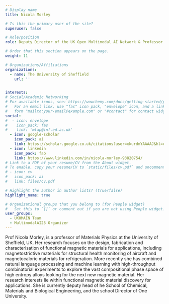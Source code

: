 ```yaml
---
# Display name
title: Nicola Morley

# Is this the primary user of the site?
superuser: false

# Role/position
role: Deputy Director of the UK Open Multimodal AI Network & Professor of Materials Physics

# Order that this section appears on the page.
weight: 11

# Organizations/Affiliations
organizations:
  - name: The University of Sheffield
    url: '' 


interests:
# Social/Academic Networking
# For available icons, see: https://wowchemy.com/docs/getting-started/page-builder/#icons
#   For an email link, use "fas" icon pack, "envelope" icon, and a link in the
#   form "mailto:your-email@example.com" or "#contact" for contact widget.
social:
#  - icon: envelope
#    icon_pack: fas
#    link: 'mlap@inf.ed.ac.uk'
  - icon: google-scholar
    icon_pack: ai
    link: https://scholar.google.co.uk/citations?user=xkurdmYAAAAJ&hl=en
  - icon: linkedin
    icon_pack: fab
    link: https://www.linkedin.com/in/nicola-morley-93820754/
# Link to a PDF of your resume/CV from the About widget.
# To enable, copy your resume/CV to `static/files/cv.pdf` and uncomment the lines below.
# - icon: cv
#   icon_pack: ai
#   link: files/cv.pdf

# Highlight the author in author lists? (true/false)
highlight_name: true

# Organizational groups that you belong to (for People widget)
#   Set this to `[]` or comment out if you are not using People widget.
user_groups:
  - UKOMAIN Team
  - MultimodalAI25 Organizer
---
```

Prof Nicola Morley, is a professor of Materials Physics at the University of Sheffield, UK. Her research focuses on the design, fabrication and characterisation of functional magnetic materials for applications, including magnetostrictive materials for structural health monitoring of aircraft and magnetocaloric materials for refrigeration. More recently she has combined natural language processing and machine learning with high-throughput combinatorial experiments to explore the vast compositional phase space of high entropy alloys looking for the next new magnetic material. Her research interests lie within functional magnetic material discovery for applications. She is currently deputy head of he School of Chemical, Materials and Biological Engineering, and the school Director of One University.
